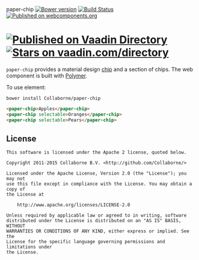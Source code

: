 paper-chip [![Bower version](https://badge.fury.io/bo/paper-chip.svg)](http://badge.fury.io/bo/paper-chip) [![Build Status](https://travis-ci.org/Collaborne/paper-chip.svg?branch=master)](https://travis-ci.org/Collaborne/paper-chip) [![Published on webcomponents.org](https://img.shields.io/badge/webcomponents.org-published-blue.svg)](https://www.webcomponents.org/element/Collaborne/paper-chip)
  
[![Published on Vaadin  Directory](https://img.shields.io/badge/Vaadin%20Directory-published-00b4f0.svg)](https://vaadin.com/directory/component/Collabornepaper-chip)
[![Stars on vaadin.com/directory](https://img.shields.io/vaadin-directory/star/Collabornepaper-chip.svg)](https://vaadin.com/directory/component/Collabornepaper-chip)
=========

`paper-chip` provides a material design [chip](https://www.google.com/design/spec/components/chips.html) and a section of chips. The web component is built with [Polymer](https://www.polymer-project.org).

To use element:

`bower install Collaborne/paper-chip`

<!--
```
<custom-element-demo>
  <template>
    <link rel="import" href="paper-chip.html">
    <next-code-block></next-code-block>
  </template>
</custom-element-demo>
```
-->
```html
<paper-chip>Apples</paper-chip>
<paper-chip selectable>Oranges</paper-chip>
<paper-chip selectable>Pears</paper-chip>
```


## License

    This software is licensed under the Apache 2 license, quoted below.

    Copyright 2011-2015 Collaborne B.V. <http://github.com/Collaborne/>

    Licensed under the Apache License, Version 2.0 (the "License"); you may not
    use this file except in compliance with the License. You may obtain a copy of
    the License at

        http://www.apache.org/licenses/LICENSE-2.0

    Unless required by applicable law or agreed to in writing, software
    distributed under the License is distributed on an "AS IS" BASIS, WITHOUT
    WARRANTIES OR CONDITIONS OF ANY KIND, either express or implied. See the
    License for the specific language governing permissions and limitations under
    the License.
    
